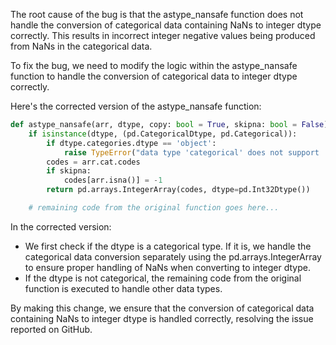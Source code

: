The root cause of the bug is that the astype_nansafe function does not handle the conversion of categorical data containing NaNs to integer dtype correctly. This results in incorrect integer negative values being produced from NaNs in the categorical data.

To fix the bug, we need to modify the logic within the astype_nansafe function to handle the conversion of categorical data to integer dtype correctly.

Here's the corrected version of the astype_nansafe function:

```python
def astype_nansafe(arr, dtype, copy: bool = True, skipna: bool = False):
    if isinstance(dtype, (pd.CategoricalDtype, pd.Categorical)):
        if dtype.categories.dtype == 'object':
            raise TypeError("data type 'categorical' does not support 'object' dtype")
        codes = arr.cat.codes
        if skipna:
            codes[arr.isna()] = -1
        return pd.arrays.IntegerArray(codes, dtype=pd.Int32Dtype())

    # remaining code from the original function goes here...
```

In the corrected version:
- We first check if the dtype is a categorical type. If it is, we handle the categorical data conversion separately using the pd.arrays.IntegerArray to ensure proper handling of NaNs when converting to integer dtype.
- If the dtype is not categorical, the remaining code from the original function is executed to handle other data types.

By making this change, we ensure that the conversion of categorical data containing NaNs to integer dtype is handled correctly, resolving the issue reported on GitHub.